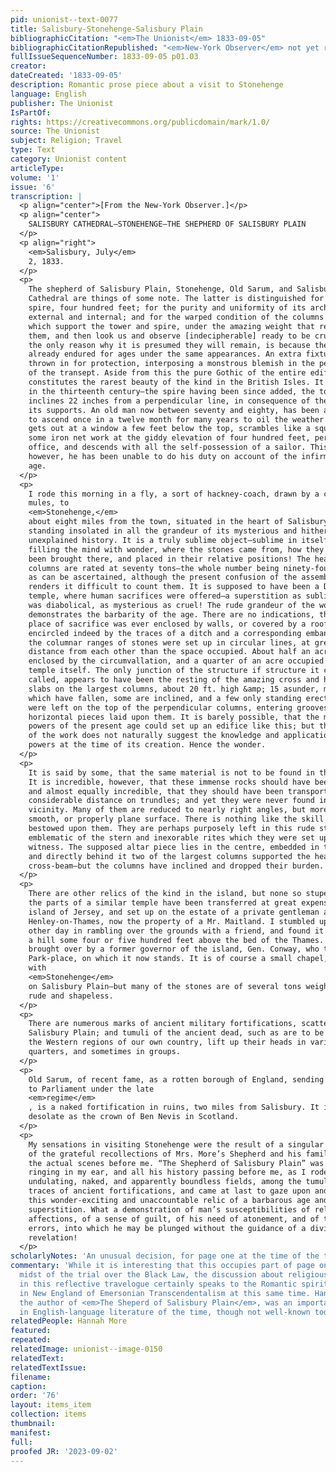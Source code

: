 ```yaml
---
pid: unionist--text-0077
title: Salisbury-Stonehenge-Salisbury Plain
bibliographicCitation: "<em>The Unionist</em> 1833-09-05"
bibliographicCitationRepublished: "<em>New-York Observer</em> not yet researched"
fullIssueSequenceNumber: 1833-09-05 p01.03
creator: 
dateCreated: '1833-09-05'
description: Romantic prose piece about a visit to Stonehenge
language: English
publisher: The Unionist
IsPartOf: 
rights: https://creativecommons.org/publicdomain/mark/1.0/
source: The Unionist
subject: Religion; Travel
type: Text
category: Unionist content
articleType: 
volume: '1'
issue: '6'
transcription: |
  <p align="center">[From the New-York Observer.]</p>
  <p align="center">
    SALISBURY CATHEDRAL—STONEHENGE—THE SHEPHERD OF SALISBURY PLAIN
  </p>
  <p align="right">
    <em>Salisbury, July</em>
    2, 1833.
  </p>
  <p>
    The shepherd of Salisbury Plain, Stonehenge, Old Sarum, and Salisbury
    Cathedral are things of some note. The latter is distinguished for its lofty
    spire, four hundred feet; for the purity and uniformity of its architecture,
    external and internal; and for the warped condition of the columns of masonry,
    which support the tower and spire, under the amazing weight that rests upon
    them, and then look us and observe [indecipherable] ready to be crushed. And
    the only reason why it is presumed they will remain, is because they have
    already endured for ages under the same appearances. An extra fixture has been
    thrown in for protection, interposing a monstrous blemish in the perspective
    of the transept. Aside from this the pure Gothic of the entire edifice,
    constitutes the rarest beauty of the kind in the British Isles. It was built
    in the thirteenth century—the spire having been since added, the top of which
    inclines 22 inches from a perpendicular line, in consequence of the warping of
    its supports. An old man now between seventy and eighty, has been accustomed
    to ascend once in a twelve month for many years to oil the weather vane. He
    gets out at a window a few feet below the top, scrambles like a squirrel by
    some iron net work at the giddy elevation of four hundred feet, performs his
    office, and descends with all the self-possession of a sailor. This year,
    however, he has been unable to do his duty on account of the infirmities of
    age.
  </p>
  <p>
    I rode this morning in a fly, a sort of hackney-coach, drawn by a couple of
    mules, to
    <em>Stonehenge,</em>
    about eight miles from the town, situated in the heart of Salisbury plain, and
    standing insolated in all the grandeur of its mysterious and hitherto
    unexplained history. It is a truly sublime object—sublime in itself, as
    filling the mind with wonder, where the stones came from, how they could have
    been brought there, and placed in their relative positions! The heaviest
    columns are rated at seventy tons—the whole number being ninety-four, as near
    as can be ascertained, although the present confusion of the assemblage
    renders it difficult to count them. It is supposed to have been a Druidical
    temple, where human sacrifices were offered—a superstition as sublime as it
    was diabolical, as mysterious as cruel! The rude grandeur of the work
    demonstrates the barbarity of the age. There are no indications, that this
    place of sacrifice was ever enclosed by walls, or covered by a roof. It is
    encircled indeed by the traces of a ditch and a corresponding embankment, and
    the columnar ranges of stones were set up in circular lines, at greater
    distance from each other than the space occupied. About half an acre is
    enclosed by the circumvallation, and a quarter of an acre occupied by the
    temple itself. The only junction of the structure if structure it can be
    called, appears to have been the resting of the amazing cross and horizontal
    slabs on the largest columns, about 20 ft. high &amp; 15 asunder, most of
    which have fallen, some are inclined, and a few only standing erect. Tenons
    were left on the top of the perpendicular columns, entering grooves of the
    horizontal pieces laid upon them. It is barely possible, that the mechanical
    powers of the present age could set up an edifice like this; but the rudeness
    of the work does not naturally suggest the knowledge and application of such
    powers at the time of its creation. Hence the wonder.
  </p>
  <p>
    It is said by some, that the same material is not to be found in this island.
    It is incredible, however, that these immense rocks should have been shipped;
    and almost equally incredible, that they should have been transported any
    considerable distance on trundles; and yet they were never found in this
    vicinity. Many of them are reduced to nearly right angles, but more exhibit a
    smooth, or properly plane surface. There is nothing like the skill of masonry
    bestowed upon them. They are perhaps purposely left in this rude state, as
    emblematic of the stern and inexorable rites which they were set up to
    witness. The supposed altar piece lies in the centre, embedded in the earth,
    and directly behind it two of the largest columns supported the heaviest
    cross-beam—but the columns have inclined and dropped their burden.
  </p>
  <p>
    There are other relics of the kind in the island, but none so stupendous. All
    the parts of a similar temple have been transferred at great expense from the
    island of Jersey, and set up on the estate of a private gentleman at
    Henley-on-Thames, now the property of a Mr. Maitland. I stumbled upon it the
    other day in rambling over the grounds with a friend, and found it perched on
    a hill some four or five hundred feet above the bed of the Thames. It was
    brought over by a former governor of the island, Gen. Conway, who then owned
    Park-place, on which it now stands. It is of course a small chapel, compared
    with
    <em>Stonehenge</em>
    on Salisbury Plain—but many of the stones are of several tons weight. They are
    rude and shapeless.
  </p>
  <p>
    There are numerous marks of ancient military fortifications, scattered over
    Salisbury Plain; and tumuli of the ancient dead, such as are to be found in
    the Western regions of our own country, lift up their heads in various
    quarters, and sometimes in groups.
  </p>
  <p>
    Old Sarum, of recent fame, as a rotten borough of England, sending two members
    to Parliament under the late
    <em>regime</em>
    , is a naked fortification in ruins, two miles from Salisbury. It is as
    desolate as the crown of Ben Nevis in Scotland.
  </p>
  <p>
    My sensations in visiting Stonehenge were the result of a singular combination
    of the grateful recollections of Mrs. More’s Shepherd and his family, and of
    the actual scenes before me. “The Shepherd of Salisbury Plain” was continually
    ringing in my ear, and all his history passing before me, as I rode over these
    undulating, naked, and apparently boundless fields, among the tumuli and
    traces of ancient fortifications, and came at last to gaze upon and admire
    this wonder-exciting and unaccountable relic of a barbarous age and bloody
    superstition. What a demonstration of man’s susceptibilities of religious
    affections, of a sense of guilt, of his need of atonement, and of the dreadful
    errors, into which he may be plunged without the guidance of a divine
    revelation!
  </p>
scholarlyNotes: 'An unusual decision, for page one at the time of the trial. '
commentary: 'While it is interesting that this occupies part of page one, in the very
  midst of the trial over the Black Law, the discussion about religious sensibilities
  in this reflective travelogue certainly speaks to the Romantic spirit, and the emergence
  in New England of Emersonian Transcendentalism at this same time. Hannah More (1745-1833),
  the author of <em>The Sheperd of Salisbury Plain</em>, was an important female voice
  in English-language literature of the time, though not well-known today. '
relatedPeople: Hannah More
featured: 
repeated: 
relatedImage: unionist--image-0150
relatedText: 
relatedTextIssue: 
filename: 
caption: 
order: '76'
layout: items_item
collection: items
thumbnail: 
manifest: 
full: 
proofed JR: '2023-09-02'
---
```

